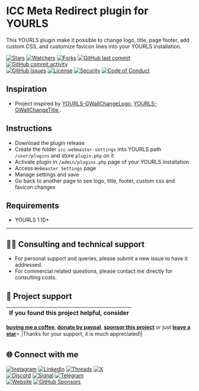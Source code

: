 # ICC Meta Redirect plugin for YOURLS
This YOURLS plugin make it possible to change logo, title, page footer, add custom CSS, and customize favicon lines into your YOURLS installation.

<!-- buttons -->
[![Stars](https://img.shields.io/github/stars/ivancarlosti/yourlswebmastersettings?label=⭐%20Stars&color=gold&style=flat)](https://github.com/ivancarlosti/yourlswebmastersettings/stargazers)
[![Watchers](https://img.shields.io/github/watchers/ivancarlosti/yourlswebmastersettings?label=Watchers&style=flat&color=red)](https://github.com/sponsors/ivancarlosti)
[![Forks](https://img.shields.io/github/forks/ivancarlosti/yourlswebmastersettings?label=Forks&style=flat&color=ff69b4)](https://github.com/sponsors/ivancarlosti)
[![GitHub last commit](https://img.shields.io/github/last-commit/ivancarlosti/yourlswebmastersettings?label=Last%20Commit)](https://github.com/ivancarlosti/yourlswebmastersettings/commits)
[![GitHub commit activity](https://img.shields.io/github/commit-activity/m/ivancarlosti/yourlswebmastersettings?label=Activity)](https://github.com/ivancarlosti/yourlswebmastersettings/pulse)  
[![GitHub Issues](https://img.shields.io/github/issues/ivancarlosti/yourlswebmastersettings?label=Issues&color=orange)](https://github.com/ivancarlosti/yourlswebmastersettings/issues)
[![License](https://img.shields.io/github/license/ivancarlosti/yourlswebmastersettings?label=License)](LICENSE)
[![Security](https://img.shields.io/badge/Security-View%20Here-purple)](https://github.com/ivancarlosti/yourlswebmastersettings/security)
[![Code of Conduct](https://img.shields.io/badge/Code%20of%20Conduct-2.1-4baaaa)](https://github.com/ivancarlosti/yourlswebmastersettings?tab=coc-ov-file)
<!-- endbuttons -->

## Inspiration
* Project inspired by [YOURLS-GWallChangeLogo](https://github.com/gioxx/YOURLS-GWallChangeLogo), [YOURLS-GWallChangeTitle](https://github.com/gioxx/YOURLS-GWallChangeTitle),.

## Instructions
* Download the plugin release
* Create the folder `icc-webmaster-settings` into YOURLS path `/user/plugins` and store `plugin.php` on it
* Activate plugin in `/admin/plugins.php` page of your YOURLS installation
* Access `Webmaster Settings` page
* Manage settings and save
* Go back to another page to see logo, title, footer, custom css and favicon changes

## Requirements
* YOURLS 1.10+

<!-- footer -->
---

## 🧑‍💻 Consulting and technical support
* For personal support and queries, please submit a new issue to have it addressed.
* For commercial related questions, please contact me directly for consulting costs. 

## 🩷 Project support
| If you found this project helpful, consider |
| :---: |
[**buying me a coffee**][buymeacoffee], [**donate by paypal**][paypal], [**sponsor this project**][sponsor] or just [**leave a star**](../..)⭐
|Thanks for your support, it is much appreciated!|

## 🌐 Connect with me
[![Instagram](https://img.shields.io/badge/Instagram-@ivancarlos-E4405F)](https://instagram.com/ivancarlos)
[![LinkedIn](https://img.shields.io/badge/LinkedIn-@ivancarlos-0077B5)](https://www.linkedin.com/in/ivancarlos)
[![Threads](https://img.shields.io/badge/Threads-@ivancarlos-808080)](https://threads.net/@ivancarlos)
[![X](https://img.shields.io/badge/X-@ivancarlos-000000)](https://x.com/ivancarlos)  
[![Discord](https://img.shields.io/badge/Discord-@ivancarlos.me-5865F2)](https://discord.com/users/ivancarlos.me)
[![Signal](https://img.shields.io/badge/Signal-@ivancarlos.01-2592E9)](https://icc.gg/.signal)
[![Telegram](https://img.shields.io/badge/Telegram-@ivancarlos-26A5E4)](https://t.me/ivancarlos)  
[![Website](https://img.shields.io/badge/Website-ivancarlos.me-FF6B6B)](https://ivancarlos.me)
[![GitHub Sponsors](https://img.shields.io/github/sponsors/ivancarlosti?label=GitHub%20Sponsors&color=ffc0cb)][sponsor]

[cc]: https://docs.github.com/en/communities/setting-up-your-project-for-healthy-contributions/adding-a-code-of-conduct-to-your-project
[contributing]: https://docs.github.com/en/articles/setting-guidelines-for-repository-contributors
[security]: https://docs.github.com/en/code-security/getting-started/adding-a-security-policy-to-your-repository
[support]: https://docs.github.com/en/articles/adding-support-resources-to-your-project
[it]: https://docs.github.com/en/communities/using-templates-to-encourage-useful-issues-and-pull-requests/configuring-issue-templates-for-your-repository#configuring-the-template-chooser
[prt]: https://docs.github.com/en/communities/using-templates-to-encourage-useful-issues-and-pull-requests/creating-a-pull-request-template-for-your-repository
[funding]: https://docs.github.com/en/articles/displaying-a-sponsor-button-in-your-repository
[ivancarlos]: https://ivancarlos.me
[buymeacoffee]: https://www.buymeacoffee.com/ivancarlos
[paypal]: https://icc.gg/donate
[sponsor]: https://github.com/sponsors/ivancarlosti
